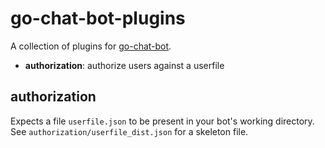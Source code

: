 # go-chat-bot-plugins

A collection of plugins for [go-chat-bot](https://github.com/go-chat-bot/bot).

* **authorization**: authorize users against a userfile

## authorization

Expects a file `userfile.json` to be present in your bot's working directory.
See `authorization/userfile_dist.json` for a skeleton file.
